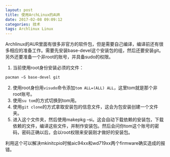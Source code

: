 ```yaml
---
layout: post
title: 使用ArchLinux的AUR
date: 2017-02-08 09:09:12
categories: 技术
tags: Archlinux Linux
---
```


Archlinux的AUR里面有很多非官方的软件包，但是需要自己编译，编译前还有很多相应的准备工作。需要先安装base-devel这个安装包的组，然后还要安装git。另外还要准备一个非root的账号，并具备sudo的权限。

1. 当前使用root身份安装必须的文件：

```bash
pacman –S base-devel git
```

2. 使用root身份用`visudo`命令添加`tom ALL=(ALL) ALL`，这里tom就是那个非root账号。
3. 使用`su tom`的方式切换到tom用。
4. 使用`git clone`的方式拿取安装包的信息文件，这会为包安装创建一个文件夹。
5. 进入这个文件夹，然后使用makepkg –si。这会自动下载依赖的安装包，下载依赖的文件，编译这些文件，并制作安装包。然后会问你tom这个账号的密码，密码正确以后，会以root权限来安装刚才做好的安装包。

利用这个可以解决mkinitcpio时候aic94xx和wd719xx两个firmware确实造成的报错。
